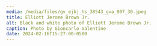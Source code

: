 ```yaml
---
media: /media/files/gv_ejbj_hs_38543_gva_007_30.jpeg
title: Elliott Jerome Brown Jr.
alt: Black and white photo of Elliott Jerome Brown Jr.
caption: Photo by Gioncarlo Valentine
date: 2024-02-16T15:27:00-0500
---
```

